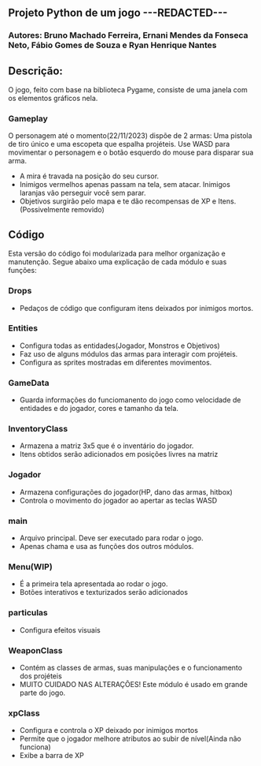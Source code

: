 ## Projeto Python de um jogo ---REDACTED---
### Autores: Bruno Machado Ferreira, Ernani Mendes da Fonseca Neto, Fábio Gomes de Souza e Ryan Henrique Nantes

## Descrição:
O jogo, feito com base na biblioteca Pygame, consiste de uma janela com os elementos gráficos nela.

### Gameplay
O personagem até o momento(22/11/2023) dispõe de 2 armas: Uma pistola de tiro único e uma escopeta que espalha projéteis. Use WASD para movimentar o personagem e o botão esquerdo do mouse para disparar sua arma.
- A mira é travada na posição do seu cursor.
- Inimigos vermelhos apenas passam na tela, sem atacar. Inimigos laranjas vão perseguir você sem parar.
- Objetivos surgirão pelo mapa e te dão recompensas de XP e Itens.(Possivelmente removido)

## Código
Esta versão do código foi modularizada para melhor organização e manutenção.
Segue abaixo uma explicação de cada módulo e suas funções:

### Drops
- Pedaços de código que configuram itens deixados por inimigos mortos.

### Entities
- Configura todas as entidades(Jogador, Monstros e Objetivos)
- Faz uso de alguns módulos das armas para interagir com projéteis.
- Configura as sprites mostradas em diferentes movimentos.

### GameData
- Guarda informações do funciomanento do jogo como velocidade de entidades e do jogador, cores e tamanho da tela.

### InventoryClass
- Armazena a matriz 3x5 que é o inventário do jogador.
- Itens obtidos serão adicionados em posições livres na matriz

### Jogador
- Armazena configurações do jogador(HP, dano das armas, hitbox)
- Controla o movimento do jogador ao apertar as teclas WASD

### main
- Arquivo principal. Deve ser executado para rodar o jogo.
- Apenas chama e usa as funções dos outros módulos.

### Menu(WIP)
- É a primeira tela apresentada ao rodar o jogo.
- Botões interativos e texturizados serão adicionados

###  particulas
- Configura efeitos visuais

### WeaponClass
- Contém as classes de armas, suas manipulações e o funcionamento dos projéteis
- MUITO CUIDADO NAS ALTERAÇÕES! Este módulo é usado em grande parte do jogo.

### xpClass
- Configura e controla o XP deixado por inimigos mortos
- Permite que o jogador melhore atributos ao subir de nível(Ainda não funciona)
- Exibe a barra de XP

